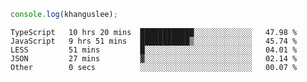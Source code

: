 ```js
console.log(khanguslee);
```

<!--START_SECTION:waka-->

```text
TypeScript   10 hrs 20 mins  ████████████░░░░░░░░░░░░░   47.98 %
JavaScript   9 hrs 51 mins   ███████████▒░░░░░░░░░░░░░   45.74 %
LESS         51 mins         █░░░░░░░░░░░░░░░░░░░░░░░░   04.01 %
JSON         27 mins         ▓░░░░░░░░░░░░░░░░░░░░░░░░   02.14 %
Other        0 secs          ░░░░░░░░░░░░░░░░░░░░░░░░░   00.07 %
```

<!--END_SECTION:waka-->

<!--
**khanguslee/khanguslee** is a ✨ _special_ ✨ repository because its `README.md` (this file) appears on your GitHub profile.

Here are some ideas to get you started:

- 🔭 I’m currently working on ...
- 🌱 I’m currently learning ...
- 👯 I’m looking to collaborate on ...
- 🤔 I’m looking for help with ...
- 💬 Ask me about ...
- 📫 How to reach me: ...
- 😄 Pronouns: ...
- ⚡ Fun fact: ...
-->
